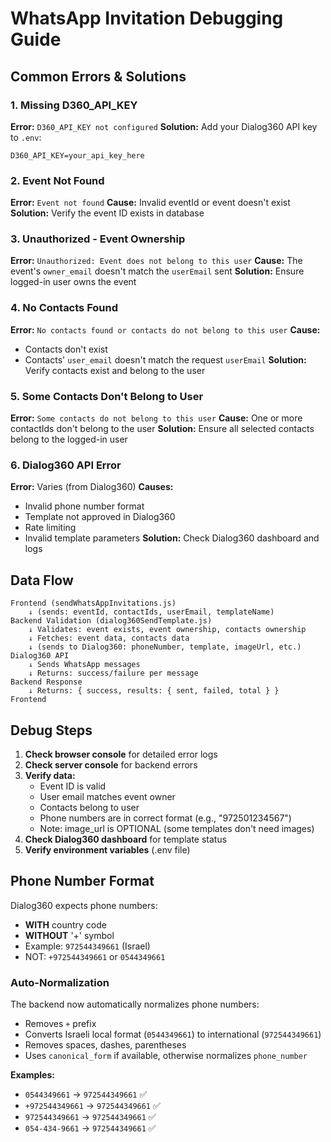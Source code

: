 # WhatsApp Invitation Debugging Guide

## Common Errors & Solutions

### 1. **Missing D360_API_KEY**
**Error:** `D360_API_KEY not configured`
**Solution:** Add your Dialog360 API key to `.env`:
```
D360_API_KEY=your_api_key_here
```

### 2. **Event Not Found**
**Error:** `Event not found`
**Cause:** Invalid eventId or event doesn't exist
**Solution:** Verify the event ID exists in database

### 3. **Unauthorized - Event Ownership**
**Error:** `Unauthorized: Event does not belong to this user`
**Cause:** The event's `owner_email` doesn't match the `userEmail` sent
**Solution:** Ensure logged-in user owns the event

### 4. **No Contacts Found**
**Error:** `No contacts found or contacts do not belong to this user`
**Cause:** 
- Contacts don't exist
- Contacts' `user_email` doesn't match the request `userEmail`
**Solution:** Verify contacts exist and belong to the user

### 5. **Some Contacts Don't Belong to User**
**Error:** `Some contacts do not belong to this user`
**Cause:** One or more contactIds don't belong to the user
**Solution:** Ensure all selected contacts belong to the logged-in user

### 6. **Dialog360 API Error**
**Error:** Varies (from Dialog360)
**Causes:**
- Invalid phone number format
- Template not approved in Dialog360
- Rate limiting
- Invalid template parameters
**Solution:** Check Dialog360 dashboard and logs

## Data Flow

```
Frontend (sendWhatsAppInvitations.js)
    ↓ (sends: eventId, contactIds, userEmail, templateName)
Backend Validation (dialog360SendTemplate.js)
    ↓ Validates: event exists, event ownership, contacts ownership
    ↓ Fetches: event data, contacts data
    ↓ (sends to Dialog360: phoneNumber, template, imageUrl, etc.)
Dialog360 API
    ↓ Sends WhatsApp messages
    ↓ Returns: success/failure per message
Backend Response
    ↓ Returns: { success, results: { sent, failed, total } }
Frontend
```

## Debug Steps

1. **Check browser console** for detailed error logs
2. **Check server console** for backend errors
3. **Verify data:**
   - Event ID is valid
   - User email matches event owner
   - Contacts belong to user
   - Phone numbers are in correct format (e.g., "972501234567")
   - Note: image_url is OPTIONAL (some templates don't need images)
4. **Check Dialog360 dashboard** for template status
5. **Verify environment variables** (.env file)

## Phone Number Format

Dialog360 expects phone numbers:
- **WITH** country code
- **WITHOUT** '+' symbol
- Example: `972544349661` (Israel)
- NOT: `+972544349661` or `0544349661`

### Auto-Normalization

The backend now automatically normalizes phone numbers:
- Removes `+` prefix
- Converts Israeli local format (`0544349661`) to international (`972544349661`)
- Removes spaces, dashes, parentheses
- Uses `canonical_form` if available, otherwise normalizes `phone_number`

**Examples:**
- `0544349661` → `972544349661` ✅
- `+972544349661` → `972544349661` ✅
- `972544349661` → `972544349661` ✅
- `054-434-9661` → `972544349661` ✅

